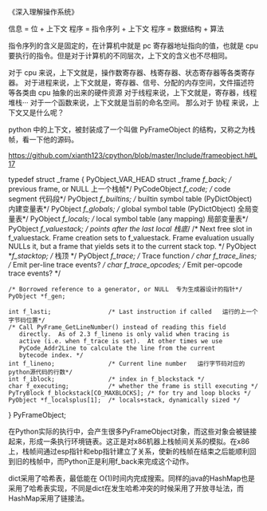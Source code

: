 《深入理解操作系统》

信息 = 位 + 上下文
程序 = 指令序列 + 上下文
程序 = 数据结构 + 算法

指令序列的含义是固定的，在计算机中就是 pc 寄存器地址指向的值，也就是 cpu 要执行的指令。但是对于计算机的不同层次，上下文的含义也不尽相同。

对于 cpu 来说，上下文就是，操作数寄存器、栈寄存器、状态寄存器等各类寄存器。
对于进程来说，上下文就是，寄存器、信号、分配的内存空间，文件描述符等各类由 cpu 抽象的出来的硬件资源
对于线程来说，上下文就是，寄存器，线程堆栈···
对于一个函数来说，上下文就是当前的命名空间。
那么对于 协程 来说，上下文又是什么呢？

python 中的上下文，被封装成了一个叫做 PyFrameObject 的结构，又称之为栈帧，看一下他的源码。

https://github.com/xianth123/cpython/blob/master/Include/frameobject.h#L17

typedef struct _frame {
    PyObject_VAR_HEAD
    struct _frame *f_back;      /* previous frame, or NULL  上一个栈帧*/
    PyCodeObject *f_code;       /* code segment 代码段*/
    PyObject *f_builtins;       /* builtin symbol table (PyDictObject) 内建变量表*/
    PyObject *f_globals;        /* global symbol table (PyDictObject)  全局变量表*/
    PyObject *f_locals;         /* local symbol table (any mapping)  局部变量表*/
    PyObject **f_valuestack;    /* points after the last local  栈底*/
    /* Next free slot in f_valuestack.  Frame creation sets to f_valuestack.
       Frame evaluation usually NULLs it, but a frame that yields sets it
       to the current stack top. */
    PyObject **f_stacktop;    /*  栈顶 */
    PyObject *f_trace;          /* Trace function */
    char f_trace_lines;         /* Emit per-line trace events? */
    char f_trace_opcodes;       /* Emit per-opcode trace events? */

    /* Borrowed reference to a generator, or NULL  专为生成器设计的指针*/
    PyObject *f_gen;

    int f_lasti;                /* Last instruction if called   运行的上一个字节码位置*/
    /* Call PyFrame_GetLineNumber() instead of reading this field
       directly.  As of 2.3 f_lineno is only valid when tracing is
       active (i.e. when f_trace is set).  At other times we use
       PyCode_Addr2Line to calculate the line from the current
       bytecode index. */
    int f_lineno;               /* Current line number   运行字节码对应的python源代码的行数*/
    int f_iblock;               /* index in f_blockstack */
    char f_executing;           /* whether the frame is still executing */
    PyTryBlock f_blockstack[CO_MAXBLOCKS]; /* for try and loop blocks */
    PyObject *f_localsplus[1];  /* locals+stack, dynamically sized */
} PyFrameObject;

在Python实际的执行中，会产生很多PyFrameObject对象，而这些对象会被链接起来，形成一条执行环境链表。这正是对x86机器上栈帧间关系的模拟。在x86上，栈帧间通过esp指针和ebp指针建立了关系，使新的栈帧在结束之后能顺利回到旧的栈帧中，而Python正是利用f_back来完成这个动作。

dict采用了哈希表，最低能在 O(1)时间内完成搜索。同样的java的HashMap也是采用了哈希表实现，不同是dict在发生哈希冲突的时候采用了开放寻址法，而HashMap采用了链接法。


